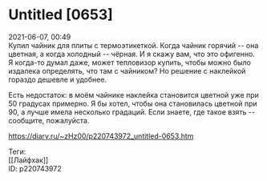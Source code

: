 Untitled [0653]
================

   
 2021-06-07, 00:49   
  Купил чайник для плиты с термоэтикеткой. Когда чайник горячий -- она цветная, а когда холодный -- чёрная. И я скажу вам, что это офигенно. Я когда-то думал даже, может тепловизор купить, чтобы можно было издалека определять, что там с чайником? Но решение с наклейкой гораздо дешевле и удобнее.   
   
 Есть недостаток: в моём чайнике наклейка становится цветной уже при 50 градусах примерно. Я бы хотел, чтобы она становилась цветной при 90, а лучше имела несколько градаций. Если знаете, где такое взять -- сообщите, пожалуйста.   
    
 <https://diary.ru/~zHz00/p220743972_untitled-0653.htm>   
   
 Теги:   
 [[Лайфхак]]   
 ID: p220743972